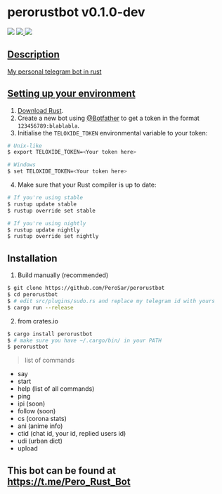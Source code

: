 # perorustbot v0.1.0-dev
<img src="https://img.shields.io/badge/Version-v0.1.0%20(dev)-blue.svg">
<a href="https://crates.io/crates/perorustbot">
<img src="https://img.shields.io/crates/v/perorustbot.svg">
<a href="https://github.com/PeroSar/perorustbot/actions">
<img src="https://github.com/PeroSar/perorustbot/actions/workflows/rust.yml/badge.svg?branch=dev">

## Description
My personal telegram bot in rust

## Setting up your environment
 1. [Download Rust](http://rustup.rs/).
 2. Create a new bot using [@Botfather](https://t.me/botfather) to get a token in the format `123456789:blablabla`.
 3. Initialise the `TELOXIDE_TOKEN` environmental variable to your token:
```bash
# Unix-like
$ export TELOXIDE_TOKEN=<Your token here>

# Windows
$ set TELOXIDE_TOKEN=<Your token here>
```
 4. Make sure that your Rust compiler is up to date:
```bash
# If you're using stable
$ rustup update stable
$ rustup override set stable

# If you're using nightly
$ rustup update nightly
$ rustup override set nightly
```


## Installation
 1. Build manually (recommended)
```bash
$ git clone https://github.com/PeroSar/perorustbot
$ cd perorustbot
$ # edit src/plugins/sudo.rs and replace my telegram id with yours
$ cargo run --release
```
 2. from crates.io
```bash
$ cargo install perorustbot
$ # make sure you have ~/.cargo/bin/ in your PATH
$ perorustbot
```

> list of commands
+ say
+ start
+ help (list of all commands)
+ ping
+ ipi (soon)
+ follow (soon)
+ cs (corona stats)
+ ani (anime info)
+ ctid (chat id, your id, replied users id)
+ udi (urban dict)
+ upload 

## This bot can be found at https://t.me/Pero_Rust_Bot


